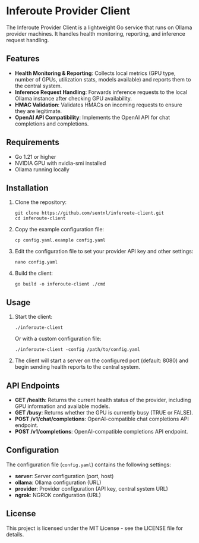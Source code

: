 # Inferoute Provider Client

The Inferoute Provider Client is a lightweight Go service that runs on Ollama provider machines. It handles health monitoring, reporting, and inference request handling.

## Features

- **Health Monitoring & Reporting**: Collects local metrics (GPU type, number of GPUs, utilization stats, models available) and reports them to the central system.
- **Inference Request Handling**: Forwards inference requests to the local Ollama instance after checking GPU availability.
- **HMAC Validation**: Validates HMACs on incoming requests to ensure they are legitimate.
- **OpenAI API Compatibility**: Implements the OpenAI API for chat completions and completions.

## Requirements

- Go 1.21 or higher
- NVIDIA GPU with nvidia-smi installed
- Ollama running locally

## Installation

1. Clone the repository:
   ```
   git clone https://github.com/sentnl/inferoute-client.git
   cd inferoute-client
   ```

2. Copy the example configuration file:
   ```
   cp config.yaml.example config.yaml
   ```

3. Edit the configuration file to set your provider API key and other settings:
   ```
   nano config.yaml
   ```

4. Build the client:
   ```
   go build -o inferoute-client ./cmd
   ```

## Usage

1. Start the client:
   ```
   ./inferoute-client
   ```

   Or with a custom configuration file:
   ```
   ./inferoute-client -config /path/to/config.yaml
   ```

2. The client will start a server on the configured port (default: 8080) and begin sending health reports to the central system.

## API Endpoints

- **GET /health**: Returns the current health status of the provider, including GPU information and available models.
- **GET /busy**: Returns whether the GPU is currently busy (TRUE or FALSE).
- **POST /v1/chat/completions**: OpenAI-compatible chat completions API endpoint.
- **POST /v1/completions**: OpenAI-compatible completions API endpoint.

## Configuration

The configuration file (`config.yaml`) contains the following settings:

- **server**: Server configuration (port, host)
- **ollama**: Ollama configuration (URL)
- **provider**: Provider configuration (API key, central system URL)
- **ngrok**: NGROK configuration (URL)

## License

This project is licensed under the MIT License - see the LICENSE file for details. 
